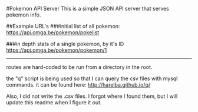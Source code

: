 #Pokemon API Server
This is a simple JSON API server that serves pokemon info.

##Example URL's
###initial list of all pokemon:
https://api.omga.be/pokemon/pokelist

###in depth stats of a single pokemon, by it's ID
https://api.omga.be/pokemon/pokemon/1

---

routes are hard-coded to be run from a directory in the root.


the "q" script is being used so that I can query the csv files with mysql commands.
it can be found here:
http://harelba.github.io/q/

Also, I did not write the .csv files.  I forgot where I found them, but I will update this readme when I figure it out.
